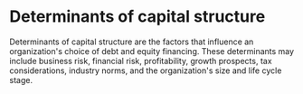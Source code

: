 # Determinants of capital structure
Determinants of capital structure are the factors that influence an organization's choice of debt and equity financing. These determinants may include business risk, financial risk, profitability, growth prospects, tax considerations, industry norms, and the organization's size and life cycle stage.
